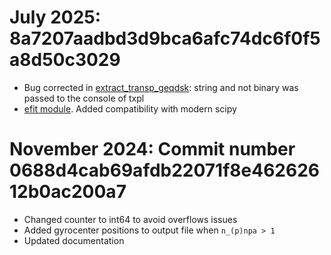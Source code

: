# July 2025: 8a7207aadbd3d9bca6afc74dc6f0f5a8d50c3029
- Bug corrected in [extract_transp_geqdsk](lib/scripts/extract_transp_geqdsk): string and not binary was passed to the console of txpl
- [efit module](lib/python/efit/utils.py). Added compatibility with modern scipy 

# November 2024: Commit number 0688d4cab69afdb22071f8e46262612b0ac200a7
- Changed counter to int64 to avoid overflows issues
- Added gyrocenter positions to output file when `n_(p)npa > 1`
- Updated documentation
